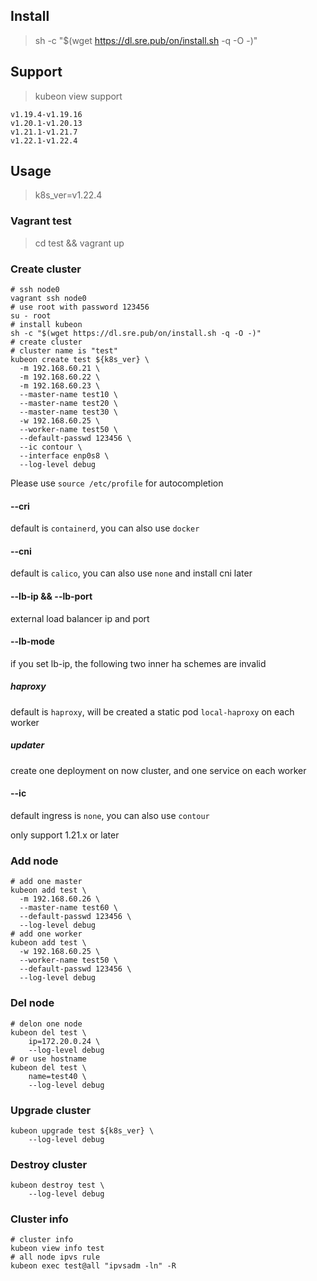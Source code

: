 ## Install

> sh -c "$(wget https://dl.sre.pub/on/install.sh -q -O -)"

## Support

> kubeon view support

```text
v1.19.4-v1.19.16
v1.20.1-v1.20.13
v1.21.1-v1.21.7
v1.22.1-v1.22.4
```

## Usage
> k8s_ver=v1.22.4

### Vagrant test

> cd test && vagrant up

### Create cluster

```shell
# ssh node0
vagrant ssh node0
# use root with password 123456
su - root
# install kubeon
sh -c "$(wget https://dl.sre.pub/on/install.sh -q -O -)"
# create cluster
# cluster name is "test"
kubeon create test ${k8s_ver} \
  -m 192.168.60.21 \
  -m 192.168.60.22 \
  -m 192.168.60.23 \
  --master-name test10 \
  --master-name test20 \
  --master-name test30 \
  -w 192.168.60.25 \
  --worker-name test50 \
  --default-passwd 123456 \
  --ic contour \
  --interface enp0s8 \
  --log-level debug
```
Please use `source /etc/profile` for autocompletion

#### --cri
default is `containerd`, you can also use `docker`

#### --cni
default is `calico`, you can also use `none` and install cni later

#### --lb-ip && --lb-port
external load balancer ip and port

#### --lb-mode 
if you set lb-ip, the following two inner ha schemes are invalid

##### haproxy
default is `haproxy`, will be created a static pod `local-haproxy` on each worker 

##### updater
create one deployment on now cluster, and one service on each worker

#### --ic
default ingress is `none`, you can also use `contour`

only support 1.21.x or later

### Add node

```shell
# add one master
kubeon add test \
  -m 192.168.60.26 \
  --master-name test60 \
  --default-passwd 123456 \
  --log-level debug
# add one worker
kubeon add test \
  -w 192.168.60.25 \
  --worker-name test50 \
  --default-passwd 123456 \
  --log-level debug
```

### Del node

```shell
# delon one node
kubeon del test \
    ip=172.20.0.24 \
    --log-level debug
# or use hostname
kubeon del test \
    name=test40 \
    --log-level debug
```

### Upgrade cluster

```shell
kubeon upgrade test ${k8s_ver} \
    --log-level debug
```

### Destroy cluster

```shell
kubeon destroy test \
    --log-level debug
```

### Cluster info

```shell
# cluster info
kubeon view info test
# all node ipvs rule
kubeon exec test@all "ipvsadm -ln" -R
```
